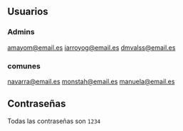 ## Usuarios
### Admins
amayom@email.es
iarroyog@email.es
dmvalss@email.es

### comunes
navarra@email.es
monstah@email.es
manuela@email.es

## Contraseñas
Todas las contraseñas son `1234`